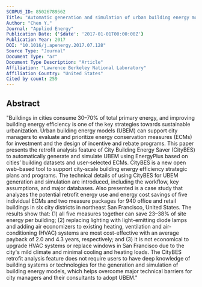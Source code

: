 ```yaml
---
SCOPUS_ID: 85026789562
Title: "Automatic generation and simulation of urban building energy models based on city datasets for city-scale building retrofit analysis"
Author: "Chen Y."
Journal: "Applied Energy"
Publication Date: {'$date': '2017-01-01T00:00:00Z'}
Publication Year: 2017
DOI: "10.1016/j.apenergy.2017.07.128"
Source Type: "Journal"
Document Type: "ar"
Document Type Description: "Article"
Affiliation: "Lawrence Berkeley National Laboratory"
Affiliation Country: "United States"
Cited by count: 259
---
```


## Abstract
"Buildings in cities consume 30–70% of total primary energy, and improving building energy efficiency is one of the key strategies towards sustainable urbanization. Urban building energy models (UBEM) can support city managers to evaluate and prioritize energy conservation measures (ECMs) for investment and the design of incentive and rebate programs. This paper presents the retrofit analysis feature of City Building Energy Saver (CityBES) to automatically generate and simulate UBEM using EnergyPlus based on cities’ building datasets and user-selected ECMs. CityBES is a new open web-based tool to support city-scale building energy efficiency strategic plans and programs. The technical details of using CityBES for UBEM generation and simulation are introduced, including the workflow, key assumptions, and major databases. Also presented is a case study that analyzes the potential retrofit energy use and energy cost savings of five individual ECMs and two measure packages for 940 office and retail buildings in six city districts in northeast San Francisco, United States. The results show that: (1) all five measures together can save 23–38% of site energy per building; (2) replacing lighting with light-emitting diode lamps and adding air economizers to existing heating, ventilation and air-conditioning (HVAC) systems are most cost-effective with an average payback of 2.0 and 4.3 years, respectively; and (3) it is not economical to upgrade HVAC systems or replace windows in San Francisco due to the city's mild climate and minimal cooling and heating loads. The CityBES retrofit analysis feature does not require users to have deep knowledge of building systems or technologies for the generation and simulation of building energy models, which helps overcome major technical barriers for city managers and their consultants to adopt UBEM."

